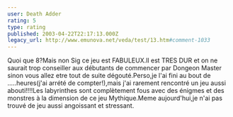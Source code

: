 ```yaml
---
user: Death Adder
rating: 5
type: rating
published: 2003-04-22T22:17:13.000Z
legacy_url: http://www.emunova.net/veda/test/13.htm#comment-1033
---
```

Quoi que 8?Mais non Sig ce jeu est FABULEUX.Il est TRES DUR et on ne saurait trop conseiller aux débutants de commencer par Dongeon Master sinon vous allez etre tout de suite dégouté.Perso,je l'ai fini au bout de .....heures(j'ai arrété de compter!),mais j'ai rarement rencontré un jeu aussi abouti!!!!Les labyrinthes sont complètement fous avec des énigmes et des monstres à la dimension de ce jeu Mythique.Meme aujourd'hui,je n'ai pas trouvé de jeu aussi angoissant et stressant.